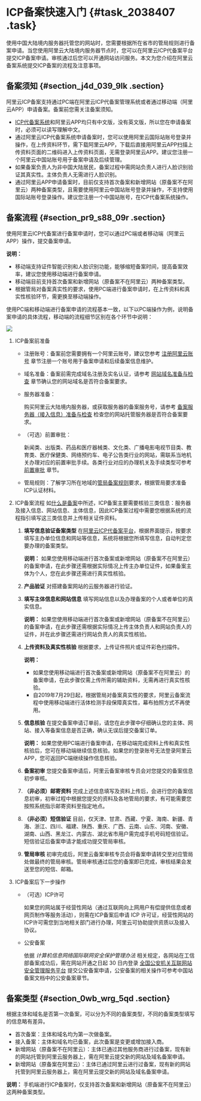 # ICP备案快速入门 {#task_2038407 .task}

使用中国大陆境内服务器托管您的网站时，您需要根据所在省市的管局规则进行备案申请。当您使用阿里云大陆境内服务器节点时，您可以在阿里云ICP代备案平台提交ICP备案申请。审核通过后您可以开通网站访问服务。本文为您介绍在阿里云备案系统提交ICP备案的流程及注意事项。

## 备案须知 {#section_j4d_039_9lk .section}

阿里云ICP备案支持通过PC端在阿里云ICP代备案管理系统或者通过移动端（阿里云APP）申请备案。备案前您需关注备案须知。

-   [ICP代备案系统](https://beian.aliyun.com/order/selfBaIndex.htm)和阿里云APP均只有中文版，没有英文版，所以您在申请备案时，必须可以读写理解中文。
-   通过阿里云ICP代备案系统申请备案时，您可以使用阿里云国际站账号登录并操作，在上传资料环节，需下载阿里云APP，下载后直接用阿里云APP扫描上传资料页面的二维码进入上传资料页面，无需登录阿里云APP。建议您注册一个阿里云中国站账号用于备案申请及后续管理。
-   如果备案负责人为非中国大陆居民，备案过程中需网站负责人进行人脸识别验证其真实性。主体负责人无需进行人脸识别。
-   通过阿里云APP申请备案时，目前仅支持首次备案和新增网站（原备案不在阿里云）两种备案类型，且需要使用阿里云中国站账号登录并操作，不支持使用国际站账号登录操作。建议您注册一个中国站账号，在ICP代备案系统操作。

## 备案流程 {#section_pr9_s88_09r .section}

使用阿里云ICP代备案进行备案申请时，您可以通过PC端或者移动端（阿里云APP）操作，提交备案申请。

**说明：** 

-   移动端支持证件智能识别和人脸识别功能，能够缩短备案时间，提高备案效率，建议您使用移动端进行备案申请。
-   移动端目前支持首次备案和新增网站（原备案不在阿里云）两种备案类型。
-   根据管局对备案真实性的要求，使用PC端进行备案申请时，在上传资料和真实性核验环节，需更换至移动端操作。

使用PC端和移动端进行备案申请的流程基本一致，以下以PC端操作为例，说明备案申请的具体流程，移动端的流程细节区别在各个环节中说明：

![](http://static-aliyun-doc.oss-cn-hangzhou.aliyuncs.com/assets/img/14194/156759047450198_zh-CN.png)

1.  ICP备案前准备 
    -   注册账号：备案前您需要拥有一个阿里云账号，建议您参考 [注册阿里云账号](../intl.zh-CN/ICP备案前准备/注册阿里云账号.md#) 章节注册一个账号用于备案申请和后续备案信息维护。
    -   域名准备：备案前需完成域名注册及实名认证，请参考 [网站域名准备与检查](../intl.zh-CN/ICP备案前准备/网站域名准备与检查.md#) 章节确认您的网站域名是否符合备案要求。
    -   服务器准备：

        购买阿里云大陆境内服务器，或获取服务器的备案服务号，请参考 [备案服务器（接入信息）准备与检查](../intl.zh-CN/ICP备案前准备/托管服务器及接入检查/备案服务器（接入信息）准备与检查.md#) 检查您的网站托管服务器是否符合备案要求。

    -   （可选）前置审批：

        新闻类、出版类、药品和医疗器械类、文化类、广播电影电视节目类、教育类、医疗保健类、网络预约车、电子公告类行业的网站，需联系当地机关办理对应的前置审批手续。各类行业对应的办理机关及手续类型可参考 [前置审批](../intl.zh-CN/ICP备案前准备/前置审批.md#) 章节。

    -   管局规则：了解学习所在地域的[管局备案规则](https://beian.aliyun.com/?spm=a2c4g.750001.765261.5.GoB9kU#MapDataContainer)要求，根据管局要求准备ICP认证材料。
2.  ICP备案流程 如[什么是备案](../intl.zh-CN/产品简介/什么是备案.md#)中所述，ICP备案主要需要核验三类信息：服务器及接入信息、网站信息、主体信息，因此ICP备案过程中需要您根据系统的流程指引填写这三类信息并上传相关证件资料。
    1.  **填写信息验证备案类型** 在[阿里云ICP代备案平台](https://beian.aliyun.com/order/index.htm)，根据界面提示，按要求填写主办单位信息和网站等信息，系统将根据您所填写信息，自动判定您要办理的备案类型。

        **说明：** 如果您使用移动端进行首次备案或新增网站（原备案不在阿里云）的备案申请，在此步骤还需根据实际情况上传主办单位证件，如果备案主体为个人，您在此步骤还需进行真实性核验。

    2.  **产品验证** 对搭建备案网站的云服务器进行验证。
    3.  **填写主体信息和网站信息** 填写网站信息以及办理备案的个人或者单位的真实信息。

        **说明：** 如果您使用移动端进行首次备案或新增网站（原备案不在阿里云）的备案申请，在此步骤还需根据实际情况上传主体负责人和网站负责人的证件，并在此步骤还需进行网站负责人的真实性核验。

    4.  **上传资料及真实性核验** 根据要求，上传证件照片或证件彩色扫描件。

        **说明：** 

        -   如果您使用移动端进行首次备案或新增网站（原备案不在阿里云）的备案申请，在此步骤仅需上传所需的辅助资料，无需再进行真实性核验。
        -   自2019年7月29日起，根据管局对备案真实性的要求，阿里云备案流程中使用移动端进行活体检测手段保障真实性，幕布拍照方式不再使用。
    5.  **信息核验** 在提交备案申请订单前，请您在此步骤中仔细确认您的主体、网站、接入等备案信息是否正确，确认无误后提交备案订单。

        **说明：** 如果您使用PC端进行备案申请，在移动端完成资料上传和真实性核验后，您可在移动端继续信息核验。如果您的登录账号无法登录阿里云APP，您可返回PC端继续操作信息核验。

    6.  **备案初审** 您提交备案申请后，阿里云备案审核专员会对您提交的备案信息初步审核。
    7.  **（非必须）邮寄资料** 完成上述信息填写及资料上传后，会进行您的备案信息初审，初审过程中根据您提交的资料及各地管局的要求，有可能需要您按照系统指示邮寄资料至指定地点。
    8.  **（非必须）短信验证** 目前，仅天津、甘肃、西藏、宁夏、海南、新疆、青海、浙江、四川、福建、陕西、重庆、广西、云南、山东、河南、安徽、湖南、山西、黑龙江、内蒙古、湖北省市用户需完成手机号码短信验证。短信验证后备案申请才能成功提交管局审核。
    9.  **管局审核** 初审完成后，阿里云备案审核专员会将备案申请转交至对应管局处做最终的管局审核。管局审核通过后您的备案即已完成，审核结果会发送至您的短信、邮箱。
3.  ICP备案后下一步操作 
    -   （可选）ICP许可

        如果您的网站属于经营性网站（通过互联网向上网用户有偿提供信息或者网页制作等服务活动），则需在ICP备案后申请 ICP 许可证，经营性网站的ICP许可需您到当地相关部门进行办理，阿里云可协助提供资质以及接入协议。

    -   公安备案

        依据 *计算机信息网络国际联网安全保护管理办法* 相关规定，各网站在工信部备案成功后，需在网站开通之日起 30 日内登录 [全国公安机关互联网站安全管理服务平台](http://www.beian.gov.cn/portal/index?spm=a2c4g.11186623.2.1.SRC9LP) 提交公安备案申请，公安备案的相关操作可参考中国站备案文档中的公安备案章节。


## 备案类型 {#section_0wb_wrg_5qd .section}

根据主体和域名是否第一次备案，可以分为不同的备案类型，不同的备案类型填写的信息略有差异。

-   首次备案：主体和域名均为第一次做备案。
-   接入备案：主体和域名均已备案，此次备案是变更或增加接入商。
-   新增网站（原备案不在阿里云）：主体已通过其他服务商进行过备案，现有新的网站托管到阿里云服务器上，需在阿里云提交新的网站及域名备案申请。
-   新增网站（原备案在阿里云）：主体已通过阿里云进行过备案，现有新的网站托管到阿里云服务器上，需在阿里云提交新的网站及域名备案申请。

**说明：** 手机端进行ICP备案时，仅支持首次备案和新增网站（原备案不在阿里云）这两种备案类型。

